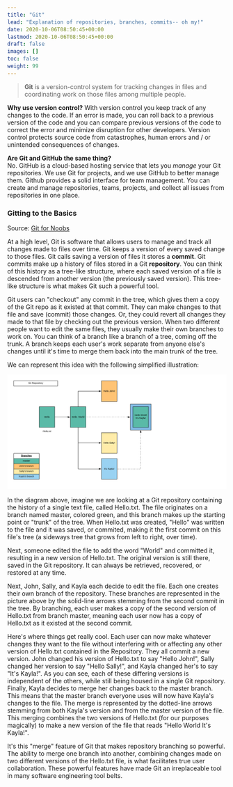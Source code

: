 ```yaml
---
title: "Git"
lead: "Explanation of repositories, branches, commits-- oh my!"
date: 2020-10-06T08:50:45+00:00
lastmod: 2020-10-06T08:50:45+00:00
draft: false
images: []
toc: false
weight: 99
---
```



> **Git** is a version-control system for tracking changes in files and coordinating work on those files among multiple people.

**Why use version control?**
With version control you keep track of any changes to the code. If an error is made, you can roll back to a previous version of the code and you can compare previous versions of the code to correct the error and minimize disruption for other developers. Version control protects source code from catastrophes, human errors and / or unintended consequences of changes.

**Are Git and GitHub the same thing?**  
No. GitHub is a cloud-based hosting service that lets you *manage* your Git repositories. We use Git for projects, and we use GitHub to better manage them.
Github provides a solid interface for team management. You can create and manage repositories, teams, projects, and collect all issues from repositories in one place.

### Gitting to the Basics

Source: [Git for Noobs](https://www.dolthub.com/blog/2020-04-03-dolt-for-git-noobs/)  

At a high level, Git is software that allows users to manage and track all changes made to files over time. Git keeps a version of every saved change to those files. Git calls saving a version of files it stores a **commit**. Git commits make up a history of files stored in a Git **repository**. You can think of this history as a tree-like structure, where each saved version of a file is descended from another version (the previously saved version). This tree-like structure is what makes Git such a powerful tool.

Git users can "checkout" any commit in the tree, which gives them a copy of the Git repo as it existed at that commit. They can make changes to that file and save (commit) those changes. Or, they could revert all changes they made to that file by checking out the previous version.
When two different people want to edit the same files, they usually make their own branches to work on. You can think of a branch like a branch of a tree, coming off the trunk. A branch keeps each user's work separate from anyone else's changes until it's time to merge them back into the main trunk of the tree.


We can represent this idea with the following simplified illustration:  

![Git diagram](git-basics.png)

In the diagram above, imagine we are looking at a Git repository containing the history of a single text file, called Hello.txt. The file originates on a branch named master, colored green, and this branch makes up the starting point or "trunk" of the tree. When Hello.txt was created, "Hello" was written to the file and it was saved, or commited, making it the first commit on this file's tree (a sideways tree that grows from left to right, over time).

Next, someone edited the file to add the word "World" and committed it, resulting in a new version of Hello.txt. The original version is still there, saved in the Git repository. It can always be retrieved, recovered, or restored at any time.

Next, John, Sally, and Kayla each decide to edit the file. Each one creates their own branch of the repository. These branches are represented in the picture above by the solid-line arrows stemming from the second commit in the tree. By branching, each user makes a copy of the second version of Hello.txt from branch master, meaning each user now has a copy of Hello.txt as it existed at the second commit.

Here's where things get really cool. Each user can now make whatever changes they want to the file without interfering with or affecting any other version of Hello.txt contained in the Repository. They all commit a new version. John changed his version of Hello.txt to say "Hello John!", Sally changed her version to say "Hello Sally!", and Kayla changed her's to say "It's Kayla!". As you can see, each of these differing versions is independent of the others, while still being housed in a single Git repository.
Finally, Kayla decides to merge her changes back to the master branch. This means that the master branch everyone uses will now have Kayla's changes to the file. The merge is represented by the dotted-line arrows stemming from both Kayla's version and from the master version of the file. This merging combines the two versions of Hello.txt (for our purposes magically) to make a new version of the file that reads "Hello World It's Kayla!".

It's this "merge" feature of Git that makes repository branching so powerful. The ability to merge one branch into another, combining changes made on two different versions of the Hello.txt file, is what facilitates true user collaboration. These powerful features have made Git an irreplaceable tool in many software engineering tool belts.

